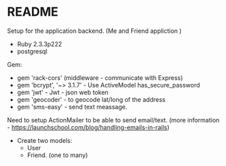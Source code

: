 # README
Setup for the application backend. (Me and Friend appliction )
- Ruby 2.3.3p222
- postgresql

Gem:
- gem 'rack-cors' (middleware - communicate with Express)
- gem 'bcrypt', '~> 3.1.7' - Use ActiveModel has_secure_password
- gem 'jwt'     -  Jwt - json web token
- gem 'geocoder' - to geocode lat/long of the address
- gem 'sms-easy'  - send text meassage.

Need to setup ActionMailer to be able to send email/text. (more information - https://launchschool.com/blog/handling-emails-in-rails)

- Create two models:
  - User
  - Friend.
  (one to many)
  
  
